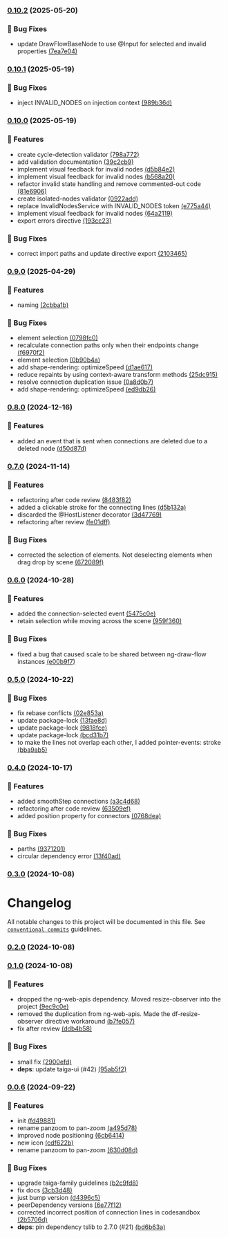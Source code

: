 ### [0.10.2](https://github.com/taiga-family/ng-draw-flow/compare/v0.10.1...v0.10.2) (2025-05-20)

### 🐞 Bug Fixes

- update DrawFlowBaseNode to use @Input for selected and invalid properties
  [(7ea7e04)](https://github.com/taiga-family/ng-draw-flow/commit/7ea7e04815eedcb17d27ba4bfde963315d96628a)

### [0.10.1](https://github.com/taiga-family/ng-draw-flow/compare/v0.10.0...v0.10.1) (2025-05-19)

### 🐞 Bug Fixes

- inject INVALID_NODES on injection context
  [(989b36d)](https://github.com/taiga-family/ng-draw-flow/commit/989b36d4cf4885be08988805c8a470c01d3029ad)

### [0.10.0](https://github.com/taiga-family/ng-draw-flow/compare/v0.9.0...v0.10.0) (2025-05-19)

### 🚀 Features

- create cycle-detection validator
  [(798a772)](https://github.com/taiga-family/ng-draw-flow/commit/798a772ec4783bfb97cf71e157de1b168f2394ec)
- add validation documentation
  [(39c2cb9)](https://github.com/taiga-family/ng-draw-flow/commit/39c2cb98cba292986f48db4ad98051a81581e193)
- implement visual feedback for invalid nodes
  [(d5b84e2)](https://github.com/taiga-family/ng-draw-flow/commit/d5b84e2a088043c0f5b7fbc0713af0b5a1c687a8)
- implement visual feedback for invalid nodes
  [(b568a20)](https://github.com/taiga-family/ng-draw-flow/commit/b568a20dda84953cf10797b0bbf7f1a662fce876)
- refactor invalid state handling and remove commented-out code
  [(81e6906)](https://github.com/taiga-family/ng-draw-flow/commit/81e6906cc0b80d26a9c2a77579a9f17115bca3c9)
- create isolated-nodes validator
  [(0922add)](https://github.com/taiga-family/ng-draw-flow/commit/0922addd9c7b6804795aaf5c49c5472465fdeeb0)
- replace InvalidNodesService with INVALID_NODES token
  [(e775a44)](https://github.com/taiga-family/ng-draw-flow/commit/e775a44a882e98eca3a1c814cc30592d47c66944)
- implement visual feedback for invalid nodes
  [(64a2119)](https://github.com/taiga-family/ng-draw-flow/commit/64a2119cdcc946061e3cba7907cd0cab898aeb98)
- export errors directive
  [(193cc23)](https://github.com/taiga-family/ng-draw-flow/commit/193cc23971997a1ade21fde72c7a30adb8cb3a90)

### 🐞 Bug Fixes

- correct import paths and update directive export
  [(2103465)](https://github.com/taiga-family/ng-draw-flow/commit/2103465762d73731ccad297231ab2248f1bd6a23)

### [0.9.0](https://github.com/taiga-family/ng-draw-flow/compare/v0.8.0...v0.9.0) (2025-04-29)

### 🚀 Features

- naming [(2cbba1b)](https://github.com/taiga-family/ng-draw-flow/commit/2cbba1beb5ba3901943fe0168ee36e6f686b84f8)

### 🐞 Bug Fixes

- element selection
  [(0798fc0)](https://github.com/taiga-family/ng-draw-flow/commit/0798fc08895e49a4ea232cf7ef6a7c1021321a16)
- recalculate connection paths only when their endpoints change
  [(f6970f2)](https://github.com/taiga-family/ng-draw-flow/commit/f6970f21500e9886e4357bc5c4fca108abdb7bd4)
- element selection
  [(0b90b4a)](https://github.com/taiga-family/ng-draw-flow/commit/0b90b4a285fa229700b58d6cfa4222853699bc50)
- add shape-rendering: optimizeSpeed
  [(d1ae617)](https://github.com/taiga-family/ng-draw-flow/commit/d1ae6173b47ccd44487e0e4b5fb34d88d328b7a3)
- reduce repaints by using context-aware transform methods
  [(25dc915)](https://github.com/taiga-family/ng-draw-flow/commit/25dc915befb9398be3274f72700458d6eb7dfd89)
- resolve connection duplication issue
  [(0a8d0b7)](https://github.com/taiga-family/ng-draw-flow/commit/0a8d0b7eafb3b112d5f78762b56bc40190410124)
- add shape-rendering: optimizeSpeed
  [(ed9db26)](https://github.com/taiga-family/ng-draw-flow/commit/ed9db26c0d08f512ca4a8c2555e72e70e30feba1)

### [0.8.0](https://github.com/taiga-family/ng-draw-flow/compare/v0.7.0...v0.8.0) (2024-12-16)

### 🚀 Features

- added an event that is sent when connections are deleted due to a deleted node
  [(d50d87d)](https://github.com/taiga-family/ng-draw-flow/commit/d50d87d83c278139ba2e175b1efb984e30e1c950)

### [0.7.0](https://github.com/taiga-family/ng-draw-flow/compare/v0.6.0...v0.7.0) (2024-11-14)

### 🚀 Features

- refactoring after code review
  [(8483f82)](https://github.com/taiga-family/ng-draw-flow/commit/8483f8263d1179e92e53b48af6926ac218d8553f)
- added a clickable stroke for the connecting lines
  [(d5b132a)](https://github.com/taiga-family/ng-draw-flow/commit/d5b132a3ae6b88c4d63f2133dda2d95422fe585f)
- discarded the @HostListener decorator
  [(3d47769)](https://github.com/taiga-family/ng-draw-flow/commit/3d477692926662148b2ec4f90b28963be620acb7)
- refactoring after review
  [(fe01dff)](https://github.com/taiga-family/ng-draw-flow/commit/fe01dffb87e4445e85dde4644483fdbb60078a87)

### 🐞 Bug Fixes

- corrected the selection of elements. Not deselecting elements when drag drop by scene
  [(672089f)](https://github.com/taiga-family/ng-draw-flow/commit/672089fb9cf86f9ef1b2173b553c87465c800624)

### [0.6.0](https://github.com/taiga-family/ng-draw-flow/compare/v0.5.0...v0.6.0) (2024-10-28)

### 🚀 Features

- added the connection-selected event
  [(5475c0e)](https://github.com/taiga-family/ng-draw-flow/commit/5475c0e64660fe7a1a5ef299e203c9cac7433723)
- retain selection while moving across the scene
  [(959f360)](https://github.com/taiga-family/ng-draw-flow/commit/959f360a5a458463dca8efc4e32ddb40e5c3b382)

### 🐞 Bug Fixes

- fixed a bug that caused scale to be shared between ng-draw-flow instances
  [(e00b9f7)](https://github.com/taiga-family/ng-draw-flow/commit/e00b9f77e404414f1d0fe623fb37ac211f88e80f)

### [0.5.0](https://github.com/taiga-family/ng-draw-flow/compare/v0.4.0...v0.5.0) (2024-10-22)

### 🐞 Bug Fixes

- fix rebase conflicts
  [(02e853a)](https://github.com/taiga-family/ng-draw-flow/commit/02e853a4f38e9635af7ebfb06b5e73abe1a6236d)
- update package-lock
  [(13fae8d)](https://github.com/taiga-family/ng-draw-flow/commit/13fae8de3c784b5b7cd0adaf4085feb6d88593a9)
- update package-lock
  [(9818fce)](https://github.com/taiga-family/ng-draw-flow/commit/9818fce78c576e661f697ce60ba4b64da2263818)
- update package-lock
  [(bcd31b7)](https://github.com/taiga-family/ng-draw-flow/commit/bcd31b73c8fc1124e3ba87d50e5ad63e76c48aa4)
- to make the lines not overlap each other, I added pointer-events: stroke
  [(bba9ab5)](https://github.com/taiga-family/ng-draw-flow/commit/bba9ab54e193c5e6e66d9ab190c6a95f5e66a3c2)

### [0.4.0](https://github.com/taiga-family/ng-draw-flow/compare/v0.3.0...v0.4.0) (2024-10-17)

### 🚀 Features

- added smoothStep connections
  [(a3c4d68)](https://github.com/taiga-family/ng-draw-flow/commit/a3c4d68bcaec97a06f6b6a38bb599f338a44d68e)
- refactoring after code review
  [(63509ef)](https://github.com/taiga-family/ng-draw-flow/commit/63509efd12979a69b78be528c2cc4ab0cb1bc33e)
- added position property for connectors
  [(0768dea)](https://github.com/taiga-family/ng-draw-flow/commit/0768dea74f955bc5e7b80137cc9ffcedc3053e55)

### 🐞 Bug Fixes

- parths [(9371201)](https://github.com/taiga-family/ng-draw-flow/commit/937120125f34a01426fca420c03b6b3065aecb0d)
- circular dependency error
  [(13f40ad)](https://github.com/taiga-family/ng-draw-flow/commit/13f40ada5791c9c08393c105afabd10f6daf3b39)

### [0.3.0](https://github.com/taiga-family/ng-draw-flow/compare/v0.2.0...v0.3.0) (2024-10-08)

# Changelog

All notable changes to this project will be documented in this file. See
[`conventional commits`](https://www.conventionalcommits.org/) guidelines.

### [0.2.0](https://github.com/taiga-family/ng-draw-flow/compare/v0.1.0...v0.2.0) (2024-10-08)

### [0.1.0](https://github.com/taiga-family/ng-draw-flow/compare/v0.0.6...v0.1.0) (2024-10-08)

### 🚀 Features

- dropped the ng-web-apis dependency. Moved resize-observer into the project
  [(9ec9c0e)](https://github.com/taiga-family/ng-draw-flow/commit/9ec9c0e90384393136887854b8ac6c6488245e74)
- removed the duplication from ng-web-apis. Made the df-resize-observer directive workaround
  [(b7fe057)](https://github.com/taiga-family/ng-draw-flow/commit/b7fe05717652e0dda027bf24c70c02ccbeb924b6)
- fix after review
  [(ddb4b58)](https://github.com/taiga-family/ng-draw-flow/commit/ddb4b585776052a04b2282ec148ecc487fb2e190)

### 🐞 Bug Fixes

- small fix [(2900efd)](https://github.com/taiga-family/ng-draw-flow/commit/2900efd1884da2be4018f05199d5b62e9e42f7e8)
- **deps**: update taiga-ui (#42)
  [(95ab5f2)](https://github.com/taiga-family/ng-draw-flow/commit/95ab5f20fd2bfd9189f6d0f07526ab7fcfba4ecd)

### [0.0.6]() (2024-09-22)

### 🚀 Features

- init [(fd49881)](https://github.com/taiga-family/ng-draw-flow/commit/fd49881f37b9112c9447ea6e60fbb768f8712c1c)
- rename panzoom to pan-zoom
  [(a495d78)](https://github.com/taiga-family/ng-draw-flow/commit/a495d78c4786875d4f77a3708f87cf8b8bdde6f6)
- improved node positioning
  [(6cb6414)](https://github.com/taiga-family/ng-draw-flow/commit/6cb6414c7e6b39375e40db6682ad5fde8183cb80)
- new icon [(cdf622b)](https://github.com/taiga-family/ng-draw-flow/commit/cdf622b3768653c9ca09df6c40b8de3ad290bb82)
- rename panzoom to pan-zoom
  [(630d08d)](https://github.com/taiga-family/ng-draw-flow/commit/630d08d8cde1b81ac322b868a9c66f96b373a365)

### 🐞 Bug Fixes

- upgrade taiga-family guidelines
  [(b2c9fd8)](https://github.com/taiga-family/ng-draw-flow/commit/b2c9fd80201f55ca4e98abd814219add1ee1e16b)
- fix docs [(3cb3d48)](https://github.com/taiga-family/ng-draw-flow/commit/3cb3d488a2eab9d3849e36c749fff67cba695aeb)
- just bump version
  [(d4396c5)](https://github.com/taiga-family/ng-draw-flow/commit/d4396c57305a66364163bcb668ec80d63e0880c2)
- peerDependency versions
  [(6e77f12)](https://github.com/taiga-family/ng-draw-flow/commit/6e77f12cdc6add0db9510b88d39822c8367bc130)
- corrected incorrect position of connection lines in codesandbox
  [(2b5706d)](https://github.com/taiga-family/ng-draw-flow/commit/2b5706d1247b0fa665f4ba8c77764bd1024362a4)
- **deps**: pin dependency tslib to 2.7.0 (#21)
  [(bd6b63a)](https://github.com/taiga-family/ng-draw-flow/commit/bd6b63af201c027a45a9ed50d1550c4fd7d7eb2f)
